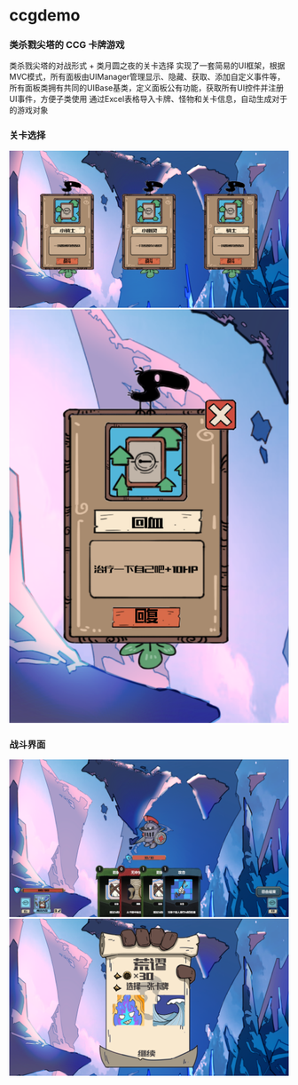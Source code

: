 # ccgdemo

### 类杀戮尖塔的 CCG 卡牌游戏
类杀戮尖塔的对战形式 + 类月圆之夜的关卡选择
实现了一套简易的UI框架，根据MVC模式，所有面板由UIManager管理显示、隐藏、获取、添加自定义事件等，所有面板类拥有共同的UIBase基类，定义面板公有功能，获取所有UI控件并注册UI事件，方便子类使用
通过Excel表格导入卡牌、怪物和关卡信息，自动生成对于的游戏对象

### 关卡选择

![level.png](level.png)
![choose.png](choose.png)

### 战斗界面
![battle.png](battle.png)
![(win.png](win.png)